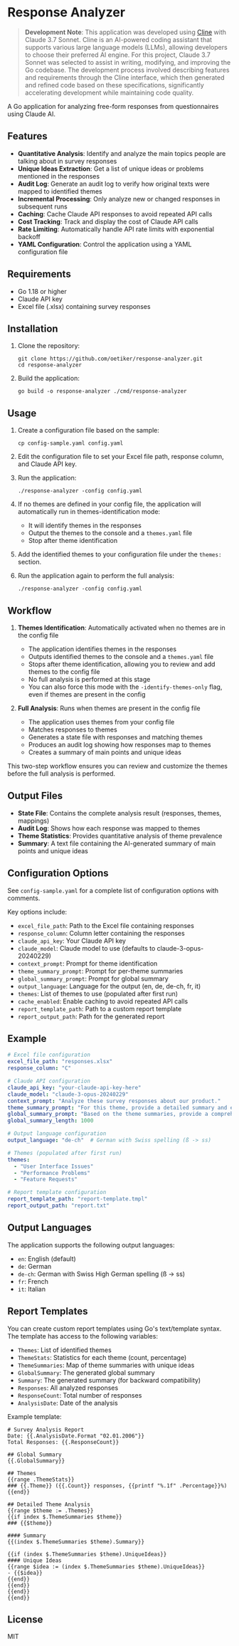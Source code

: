 # Response Analyzer

> **Development Note**: This application was developed using [Cline](https://github.com/celine-ai/cline) with Claude 3.7 Sonnet. Cline is an AI-powered coding assistant that supports various large language models (LLMs), allowing developers to choose their preferred AI engine. For this project, Claude 3.7 Sonnet was selected to assist in writing, modifying, and improving the Go codebase. The development process involved describing features and requirements through the Cline interface, which then generated and refined code based on these specifications, significantly accelerating development while maintaining code quality.

A Go application for analyzing free-form responses from questionnaires using Claude AI.

## Features

- **Quantitative Analysis**: Identify and analyze the main topics people are talking about in survey responses
- **Unique Ideas Extraction**: Get a list of unique ideas or problems mentioned in the responses
- **Audit Log**: Generate an audit log to verify how original texts were mapped to identified themes
- **Incremental Processing**: Only analyze new or changed responses in subsequent runs
- **Caching**: Cache Claude API responses to avoid repeated API calls
- **Cost Tracking**: Track and display the cost of Claude API calls
- **Rate Limiting**: Automatically handle API rate limits with exponential backoff
- **YAML Configuration**: Control the application using a YAML configuration file

## Requirements

- Go 1.18 or higher
- Claude API key
- Excel file (.xlsx) containing survey responses

## Installation

1. Clone the repository:
   ```
   git clone https://github.com/oetiker/response-analyzer.git
   cd response-analyzer
   ```

2. Build the application:
   ```
   go build -o response-analyzer ./cmd/response-analyzer
   ```

## Usage

1. Create a configuration file based on the sample:
   ```
   cp config-sample.yaml config.yaml
   ```

2. Edit the configuration file to set your Excel file path, response column, and Claude API key.

3. Run the application:
   ```
   ./response-analyzer -config config.yaml
   ```

4. If no themes are defined in your config file, the application will automatically run in themes-identification mode:
   - It will identify themes in the responses
   - Output the themes to the console and a `themes.yaml` file
   - Stop after theme identification

5. Add the identified themes to your configuration file under the `themes:` section.

6. Run the application again to perform the full analysis:
   ```
   ./response-analyzer -config config.yaml
   ```

## Workflow

1. **Themes Identification**: Automatically activated when no themes are in the config file
   - The application identifies themes in the responses
   - Outputs identified themes to the console and a `themes.yaml` file
   - Stops after theme identification, allowing you to review and add themes to the config file
   - No full analysis is performed at this stage
   - You can also force this mode with the `-identify-themes-only` flag, even if themes are present in the config

2. **Full Analysis**: Runs when themes are present in the config file
   - The application uses themes from your config file
   - Matches responses to themes
   - Generates a state file with responses and matching themes
   - Produces an audit log showing how responses map to themes
   - Creates a summary of main points and unique ideas

This two-step workflow ensures you can review and customize the themes before the full analysis is performed.

## Output Files

- **State File**: Contains the complete analysis result (responses, themes, mappings)
- **Audit Log**: Shows how each response was mapped to themes
- **Theme Statistics**: Provides quantitative analysis of theme prevalence
- **Summary**: A text file containing the AI-generated summary of main points and unique ideas

## Configuration Options

See `config-sample.yaml` for a complete list of configuration options with comments.

Key options include:
- `excel_file_path`: Path to the Excel file containing responses
- `response_column`: Column letter containing the responses
- `claude_api_key`: Your Claude API key
- `claude_model`: Claude model to use (defaults to claude-3-opus-20240229)
- `context_prompt`: Prompt for theme identification
- `theme_summary_prompt`: Prompt for per-theme summaries
- `global_summary_prompt`: Prompt for global summary
- `output_language`: Language for the output (en, de, de-ch, fr, it)
- `themes`: List of themes to use (populated after first run)
- `cache_enabled`: Enable caching to avoid repeated API calls
- `report_template_path`: Path to a custom report template
- `report_output_path`: Path for the generated report

## Example

```yaml
# Excel file configuration
excel_file_path: "responses.xlsx"
response_column: "C"

# Claude API configuration
claude_api_key: "your-claude-api-key-here"
claude_model: "claude-3-opus-20240229"
context_prompt: "Analyze these survey responses about our product."
theme_summary_prompt: "For this theme, provide a detailed summary and extract unique ideas."
global_summary_prompt: "Based on the theme summaries, provide a comprehensive overview."
global_summary_length: 1000

# Output language configuration
output_language: "de-ch"  # German with Swiss spelling (ß -> ss)

# Themes (populated after first run)
themes:
  - "User Interface Issues"
  - "Performance Problems"
  - "Feature Requests"

# Report template configuration
report_template_path: "report-template.tmpl"
report_output_path: "report.txt"
```

## Output Languages

The application supports the following output languages:

- `en`: English (default)
- `de`: German
- `de-ch`: German with Swiss High German spelling (ß -> ss)
- `fr`: French
- `it`: Italian

## Report Templates

You can create custom report templates using Go's text/template syntax. The template has access to the following variables:

- `Themes`: List of identified themes
- `ThemeStats`: Statistics for each theme (count, percentage)
- `ThemeSummaries`: Map of theme summaries with unique ideas
- `GlobalSummary`: The generated global summary
- `Summary`: The generated summary (for backward compatibility)
- `Responses`: All analyzed responses
- `ResponseCount`: Total number of responses
- `AnalysisDate`: Date of the analysis

Example template:
```
# Survey Analysis Report
Date: {{.AnalysisDate.Format "02.01.2006"}}
Total Responses: {{.ResponseCount}}

## Global Summary
{{.GlobalSummary}}

## Themes
{{range .ThemeStats}}
### {{.Theme}} ({{.Count}} responses, {{printf "%.1f" .Percentage}}%)
{{end}}

## Detailed Theme Analysis
{{range $theme := .Themes}}
{{if index $.ThemeSummaries $theme}}
### {{$theme}}

#### Summary
{{(index $.ThemeSummaries $theme).Summary}}

{{if (index $.ThemeSummaries $theme).UniqueIdeas}}
#### Unique Ideas
{{range $idea := (index $.ThemeSummaries $theme).UniqueIdeas}}
- {{$idea}}
{{end}}
{{end}}
{{end}}
{{end}}
```

## License

MIT
